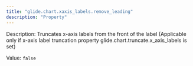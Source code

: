 ```yaml
---
title: "glide.chart.xaxis_labels.remove_leading"
description: "Property"
---
```


Description: Truncates x-axis labels from the front of the label (Applicable only if x-axis label truncation property glide.chart.truncate.x_axis_labels is set)

Value: `false`